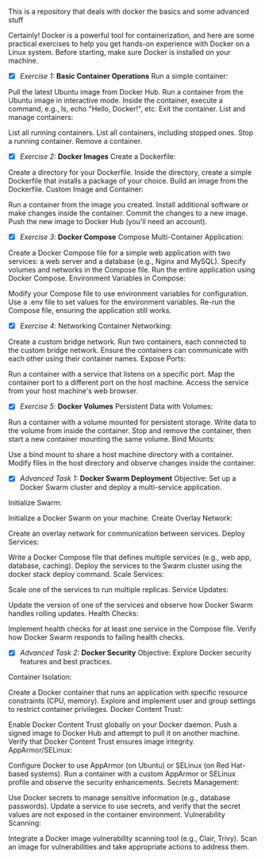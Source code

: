 This is a repository that deals with docker the basics and some advanced stuff


Certainly! Docker is a powerful tool for containerization, and here are some practical exercises to help you get hands-on experience with Docker on a Linux system. Before starting, make sure Docker is installed on your machine.

- [x] *Exercise 1:* **Basic Container Operations**
Run a simple container:

Pull the latest Ubuntu image from Docker Hub.
Run a container from the Ubuntu image in interactive mode.
Inside the container, execute a command, e.g., ls, echo "Hello, Docker!", etc.
Exit the container.
List and manage containers:

List all running containers.
List all containers, including stopped ones.
Stop a running container.
Remove a container.
- [x] *Exercise 2:* **Docker Images**
Create a Dockerfile:

Create a directory for your Dockerfile.
Inside the directory, create a simple Dockerfile that installs a package of your choice.
Build an image from the Dockerfile.
Custom Image and Container:

Run a container from the image you created.
Install additional software or make changes inside the container.
Commit the changes to a new image.
Push the new image to Docker Hub (you'll need an account).
- [x] *Exercise 3*: **Docker Compose**
Compose Multi-Container Application:

Create a Docker Compose file for a simple web application with two services: a web server and a database (e.g., Nginx and MySQL).
Specify volumes and networks in the Compose file.
Run the entire application using Docker Compose.
Environment Variables in Compose:

Modify your Compose file to use environment variables for configuration.
Use a .env file to set values for the environment variables.
Re-run the Compose file, ensuring the application still works.
- [x] *Exercise 4*: Networking
Container Networking:

Create a custom bridge network.
Run two containers, each connected to the custom bridge network.
Ensure the containers can communicate with each other using their container names.
Expose Ports:

Run a container with a service that listens on a specific port.
Map the container port to a different port on the host machine.
Access the service from your host machine's web browser.
- [x] *Exercise 5*: **Docker Volumes**
	Persistent Data with Volumes:

Run a container with a volume mounted for persistent storage.
Write data to the volume from inside the container.
Stop and remove the container, then start a new container mounting the same volume.
Bind Mounts:

Use a bind mount to share a host machine directory with a container.
Modify files in the host directory and observe changes inside the container.


- [x] *Advanced Task 1:* **Docker Swarm Deployment**
Objective:
Set up a Docker Swarm cluster and deploy a multi-service application.

Initialize Swarm:

Initialize a Docker Swarm on your machine.
Create Overlay Network:

Create an overlay network for communication between services.
Deploy Services:

Write a Docker Compose file that defines multiple services (e.g., web app, database, caching).
Deploy the services to the Swarm cluster using the docker stack deploy command.
Scale Services:

Scale one of the services to run multiple replicas.
Service Updates:

Update the version of one of the services and observe how Docker Swarm handles rolling updates.
Health Checks:

Implement health checks for at least one service in the Compose file.
Verify how Docker Swarm responds to failing health checks.

- [x] *Advanced Task 2:* **Docker Security**
Objective:
Explore Docker security features and best practices.

Container Isolation:

Create a Docker container that runs an application with specific resource constraints (CPU, memory).
Explore and implement user and group settings to restrict container privileges.
Docker Content Trust:

Enable Docker Content Trust globally on your Docker daemon.
Push a signed image to Docker Hub and attempt to pull it on another machine. Verify that Docker Content Trust ensures image integrity.
AppArmor/SELinux:

Configure Docker to use AppArmor (on Ubuntu) or SELinux (on Red Hat-based systems).
Run a container with a custom AppArmor or SELinux profile and observe the security enhancements.
Secrets Management:

Use Docker secrets to manage sensitive information (e.g., database passwords).
Update a service to use secrets, and verify that the secret values are not exposed in the container environment.
Vulnerability Scanning:

Integrate a Docker image vulnerability scanning tool (e.g., Clair, Trivy).
Scan an image for vulnerabilities and take appropriate actions to address them.
